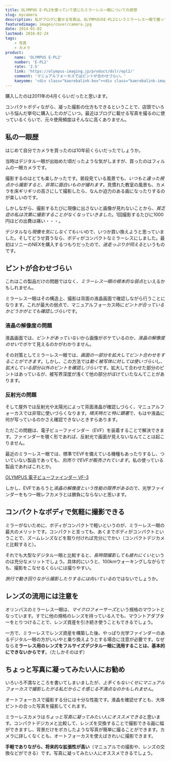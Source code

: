 ```yaml
---
title: OLYMPUS E-PL2を使っていて感じたミラーレス一眼についての感想
slug: mycamera
description: 私がブログに載せる写真は、OLYMPUSのE-PL2というミラーレス一眼で撮っています。購入したのは随分前で後継機がたくさん出ており、このカメラ自体について書いてもしょうがないので、ミラーレスを使っていて感じたことを書いてみました。
featuredimage: images/cover/camera.jpg
date: 2014-01-02
lastmod: 2016-02-24
tags: 
    - 写真
    - カメラ
product:
    name: 'OLYMPUS E-PL2'
    number: 'E-PL2'
    rate: '2.5'
    link: 'https://olympus-imaging.jp/product/dslr/epl2/'
    comment: 'マニュアルフォーカスではピントが合わせづらい。'
    kaeyome: '<div class="kaerebalink-box"><div class="kaerebalink-image"><a href="https://www.amazon.co.jp/exec/obidos/ASIN/B004IK9OYG/illusionspace-22/ref=nosim/" rel="nofollow" target="_blank"><img src="https://ecx.images-amazon.com/images/I/51antQ6KbeL._SL160_.jpg" style="border: none;" /></a></div><div class="kaerebalink-info"><div class="kaerebalink-name"><a href="https://www.amazon.co.jp/exec/obidos/ASIN/B004IK9OYG/illusionspace-22/ref=nosim/" rel="nofollow" target="_blank">OLYMPUS ミラーレス一眼 E-PL2 レンズキット ゴールド E-PL2 LKIT GLD</a><div class="kaerebalink-powered-date">posted with <a href="https://kaereba.com" rel="nofollow" target="_blank">カエレバ</a></div></div><div class="kaerebalink-detail"> オリンパス 2011-01-28    </div><div class="kaerebalink-link1"><div class="shoplinkamazon"><a href="https://www.amazon.co.jp/gp/search?keywords=E-PL2%20LKIT&__mk_ja_JP=%83J%83%5E%83J%83i&tag=illusionspace-22" rel="nofollow" target="_blank" title="アマゾン" >Amazonで購入</a></div><div class="shoplinkrakuten"><a href="https://hb.afl.rakuten.co.jp/hgc/0e95387f.f2aef20d.0e953880.25e412bd/?pc=http%3A%2F%2Fsearch.rakuten.co.jp%2Fsearch%2Fmall%2FE-PL2%2520LKIT%2F-%2Ff.1-p.1-s.1-sf.0-st.A-v.2%3Fx%3D0%26scid%3Daf_ich_link_urltxt%26m%3Dhttp%3A%2F%2Fm.rakuten.co.jp%2F" rel="nofollow" target="_blank" title="楽天市場" >楽天市場で購入</a></div></div></div><div class="booklink-footer" style="clear: left"></div></div>'
---
```


購入したのは2011年の4月くらいだったと思います。

コンパクトボディながら、凝った撮影の仕方もできるということで、店頭でいろいろ悩んだ挙句に購入したのがこいつ。最近はブログに載せる写真を撮るのに使っているくらいで、元々使用頻度はそんなに高くありません。

## 私の一眼歴

はじめて自分でカメラを買ったのは10年前くらいだったでしょうか。

当時はデジタル一眼が出始めた頃だったような気がしますが、買ったのはフィルムの一眼カメラです。

撮影するのはとても楽しかったです。普段見ている風景でも、<em>いつもと違った視点から撮影すると、非常に面白いものが撮れます</em>。見慣れた教室の風景も、カメラを床ギリギリの高さにして撮影したら、なんか迫力のある画になったりするのが楽しいのです。

しかしながら、撮影するたびに現像に出さないと画像が見れないことから、<em>貧乏症の私は次第に撮影することがなくなっていきました</em>。1回撮影するたびに1000円ほどの出費は痛い・・・。

デジタルなら<em>現像を気にしなくてもいい</em>ので、いつか買い換えようと思っていました。そしてどうせ買うなら、ボディがコンパクトなミラーレスにしました。最初はソニーのNEXを購入するつもりだったので、<em>迷走っぷりが伺える</em>というものです。

## ピントが合わせづらい

これはこの製品だけの問題ではなく、<em>ミラーレス一眼の根本的な弱点</em>といえるかもしれません。

ミラーレス一眼はその構造上、撮影は背面の液晶画面で確認しながら行うことになります。これが最大の弱点で、マニュアルフォーカス時に<em>ピントが合っているかどうかがとても確認しづらい</em>です。

### 液晶の解像度の問題

液晶画面では、<em>ピントがあっていない</em>から画像がボケているのか、<em>液晶の解像度のせい</em>でボケて見えるのかがわかりません。

その対策としてミラーレス一眼では、<em>画面の一部分を拡大してピント合わせをすることができます</em>。しかし、この方法では<em>動く被写体に対しては使いづらい</em>し、<em>拡大している部分以外のピントを確認しづらい</em>です。拡大して合わせた部分のピントはあっているが、被写界深度が浅くて他の部分がぼけていたなんてことがあります。

### 反射光の問題

そして屋外では反射光や太陽光によって背面液晶が確認しづらく、マニュアルフォーカスでは非常に使いづらくなります。<em>晴天時だと特に顕著</em>で、もはや液晶に何が写っているのかさえ確認できないときすらあります。

ただこの問題は、電子ビューファインダー（EVF）を装着することで解決できます。ファインダーを覗く形であれば、反射光で画面が見えないなんてことは起こりません。

最近のミラーレス一眼では、標準でEVFを備えている機種もあったりするし、ついていない製品であっても、<em>別売りでEVFが販売されています</em>。私の使っている製品であればこれとか。

<div data-role="amazonjs" data-asin="B005F2SVFY" data-locale="JP" data-tmpl="" data-img-size="" class="asin_B005F2SVFY_JP_ amazonjs_item"><div class="amazonjs_indicator"><span class="amazonjs_indicator_img"></span><a class="amazonjs_indicator_title" href="#">OLYMPUS 電子ビューファインダー VF-3</a><span class="amazonjs_indicator_footer"></span></div></div>

しかし、EVFであろうと<em>液晶の解像度という性能の限界がある</em>ので、光学ファインダーをもつ一眼レフカメラとは勝負にならないと思います。

## コンパクトなボディで気軽に撮影できる

ミラーがないために、ボディがコンパクトで軽いというのが、ミラーレス一眼の最大のメリットです。コンパクトと言っても、あくまでボディがコンパクトということで、ズームレンズなどを取り付ければ充分にでかい（コンパクトデジカメと比較すると）。

それでも大型なデジタル一眼と比較すると、<em>長時間撮影しても疲れにくい</em>というのは充分なメリットでしょう。具体的にいうと、100kmウォーキングしながらでも、撮影をこなせるくらいには撮りやすい。

<em>旅行で動き回りながら撮影したりするには向いている</em>のではないでしょうか。

## レンズの流用には注意を

オリンパスのミラーレス一眼は、<em>マイクロフォーサーズ</em>という規格のマウントとなっています。すでに他の規格のレンズを持っている人でも、マウントアダプターをとりつけることで、レンズ資産を引き続き使うこともできるでしょう。

一方で、ミラーレスでレンズ資産を構築した後、やっぱり光学ファインダーのあるデジタル一眼の方がいいやと乗り換えようとする場合に注意が必要です。なぜなら<strong>ミラーレス用のレンズをフルサイズデジタル一眼に流用することは、基本的にできないからです</strong>。（たしかそのはず）

## ちょっと写真に凝ってみたい人にお勧め

いろいろ不満なところを書いてしまいましたが、<em>上手くもないくせにマニュアルフォーカスで撮影したがる私だからこそ感じる不満点なのかもしれません</em>。

オートフォーカスで撮影する分には十分な性能です。液晶を確認せずとも、大体ピントの合った写真を撮影してくれます。

ミラーレスカメラは<em>ちょっと写真に凝ってみたい人にオススメできる</em>と思います。コンパクトデジカメと比較して、レンズを交換することで撮影できる画に幅ができますし、背景だけをボカしたような写真が簡単に撮ることができます。カメラに詳しくなくとも、オートフォーカスを使えばきれいに撮影できます。

<strong>手軽でありながら、将来的な拡張性が高い</strong>（マニュアルでの撮影や、レンズの交換などができる）です。写真に凝ってみたい人にオススメできるでしょう。
